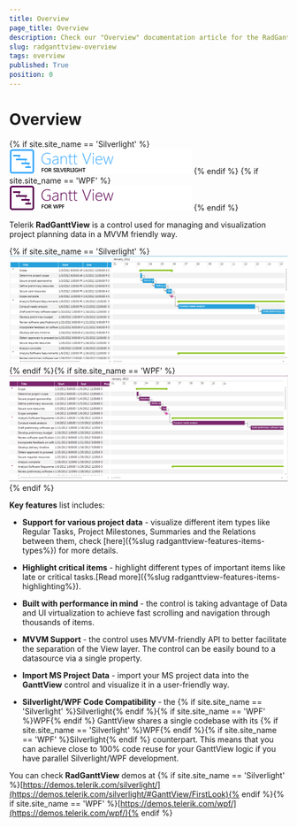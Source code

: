 ```yaml
---
title: Overview
page_title: Overview
description: Check our "Overview" documentation article for the RadGanttView WPF control.
slug: radganttview-overview
tags: overview
published: True
position: 0
---
```


# Overview

{% if site.site_name == 'Silverlight' %}
![Rad Gantt View Overview 010 SL](images/RadGanttView_Overview_010_SL.png)
{% endif %}
{% if site.site_name == 'WPF' %}
![Rad Gantt View Overview 010 WPF](images/RadGanttView_Overview_010_WPF.png)
{% endif %}

Telerik __RadGanttView__ is a control used for managing and visualization project planning data in a MVVM friendly way.

{% if site.site_name == 'Silverlight' %}![Rad Gantt View Overview 020 SL](images/RadGanttView_Overview_020_SL.png){% endif %}{% if site.site_name == 'WPF' %}![Rad Gantt View Overview 020 WPF](images/RadGanttView_Overview_020_WPF.png){% endif %}

__Key features__ list includes:

* __Support for various project data__ - visualize different item types like Regular Tasks, Project Milestones, Summaries and the Relations between them, check [here]({%slug radganttview-features-items-types%}) for more details.

* __Highlight critical items__ - highlight different types of important items like late or critical tasks.[Read more]({%slug radganttview-features-items-highlighting%}).

* __Built with performance in mind__ - the control is taking advantage of Data and UI virtualization to achieve fast scrolling and navigation through thousands of items.

* __MVVM Support__ - the control uses MVVM-friendly API to better facilitate the separation of the View layer. The control can be easily bound to a datasource via a single property.

* __Import MS Project Data__ - import your MS project data into the __GanttView__ control and visualize it in a user-friendly way.

* __Silverlight/WPF Code Compatibility__ - the {% if site.site_name == 'Silverlight' %}Silverlight{% endif %}{% if site.site_name == 'WPF' %}WPF{% endif %} GanttView shares a single codebase with its {% if site.site_name == 'Silverlight' %}WPF{% endif %}{% if site.site_name == 'WPF' %}Silverlight{% endif %} counterpart. This means that you can achieve close to 100% code reuse for your GanttView logic if you have parallel Silverlight/WPF development. 

You can check __RadGanttView__ demos at {% if site.site_name == 'Silverlight' %}[https://demos.telerik.com/silverlight/](https://demos.telerik.com/silverlight/#GanttView/FirstLook){% endif %}{% if site.site_name == 'WPF' %}[https://demos.telerik.com/wpf/](https://demos.telerik.com/wpf/){% endif %}